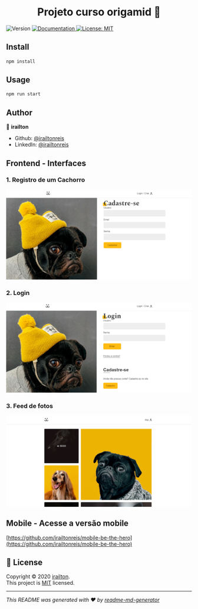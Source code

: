 <h1 align="center"> Projeto curso origamid 👋</h1>
<p>
  <img alt="Version" src="https://img.shields.io/badge/version-0.1.0-blue.svg?cacheSeconds=2592000" />
  <a href="https://github.com/irailtonreis/frontend-be-te-hero#readme" target="_blank">
    <img alt="Documentation" src="https://img.shields.io/badge/documentation-yes-brightgreen.svg" />
  </a>
  <a href="https://github.com/irailtonreis/frontend-be-te-hero/licence" target="_blank">
    <img alt="License: MIT" src="https://img.shields.io/badge/License-MIT-yellow.svg" />
  </a>
</p>

## Install

```sh
npm install
```

## Usage

```sh
npm run start
```
## Author

👤 **irailton**

* Github: [@irailtonreis](https://github.com/irailtonreis)
* LinkedIn: [@irailtonreis](https://linkedin.com/in/irailtonreis)

## Frontend - Interfaces

### 1. Registro de um Cachorro
<img src='images/cadastro.jpeg' width='800px'>

### 2. Login
<img src='images/login.jpeg' width='800px'>

### 3. Feed de fotos
<img src='images/feed.jpeg' width='800px'>

## Mobile - Acesse a versão mobile
[https://github.com/irailtonreis/mobile-be-the-hero](https://github.com/irailtonreis/mobile-be-the-hero)

## 📝 License
Copyright © 2020 [irailton](https://github.com/irailtonreis).<br />
This project is [MIT](https://github.com/irailtonreis/frontend-be-the-hero/licence) licensed.

***
_This README was generated with ❤️ by [readme-md-generator](https://github.com/kefranabg/readme-md-generator)_